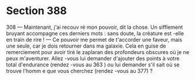 # Section 388

308
— Maintenant, j'ai recouv ré mon pouvoir, dit la chose.
Un sifflement bruyant accompagne ces derniers mots : sans
doute, la créature est -elle en train de rire !
— Ce pouvoir me permet de t'accorder une faveur, mais une
seule, car je dois retourner dans ma galaxie. Cela en guise de
remerciement pour avoir tiré le zaplaran des profondeurs
obscures où je ne peux m'aventurer.
Allez -vous lui demander d'ajouter des points à votre total
d'endurance  (rendez -vous au 363 ) ou lui demander s'il sait où
se trouve l'homm e que vous cherchez (rendez -vous au 377) ?